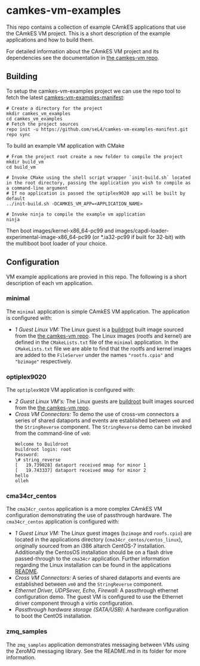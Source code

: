 <!--
     Copyright 2018, Data61
     Commonwealth Scientific and Industrial Research Organisation (CSIRO)
     ABN 41 687 119 230.

     This software may be distributed and modified according to the terms of
     the BSD 2-Clause license. Note that NO WARRANTY is provided.
     See "LICENSE_BSD2.txt" for details.

     @TAG(DATA61_BSD)
-->
# camkes-vm-examples

This repo contains a collection of example CAmkES applications that use the CAmkES VM project. This is a short description of the example applications and how to build them.

For detailed information about the CAmkES VM project and its dependencies see the documentation in [the camkes-vm repo](https://github.com/seL4/camkes-vm).

## Building

To setup the camkes-vm-examples project we can use the repo tool to fetch the latest [camkes-vm-examples-manifest](https://github.com/seL4/camkes-vm-examples):

	# Create a directory for the project
	mkdir camkes_vm_examples
	cd camkes_vm_examples
	# Fetch the project sources
	repo init -u https://github.com/seL4/camkes-vm-examples-manifest.git
	repo sync

To build an example VM application with CMake

    # From the project root create a new folder to compile the project
    mkdir build_vm
    cd build_vm

    # Invoke CMake using the shell script wrapper `init-build.sh` located in the root directory, passing the application you wish to compile as a command-line argument
    # If no application is passed the optiplex9020 app will be built by default
    ../init-build.sh -DCAMKES_VM_APP=<APPLICATION_NAME>

    # Invoke ninja to compile the example vm application
    ninja

Then boot images/kernel-x86_64-pc99 and images/capdl-loader-experimental-image-x86_64-pc99 (or \*.ia32-pc99 if built for 32-bit) with the multiboot boot loader of your choice.

## Configuration

VM example applications are provied in this repo. The following is a short description of each vm application.

### minimal

The `minimal` application is simple CAmkES VM application. The application is configured with:

- *1 Guest Linux VM:* The Linux guest is a [buildroot](https://buildroot.org/) built image sourced from the [the camkes-vm repo](https://github.com/seL4/camkes-vm). The Linux images (rootfs and kernel) are defined in the `CMakeLists.txt` file of the `minimal` application. In the `CMakeLists.txt` file we are able to find that the rootfs and kernel images  are added to the `FileServer` under the names `"rootfs.cpio"` and  `"bzimage"` respectively.

### optiplex9020

The `optiplex9020` VM application is configured with:

- *2 Guest Linux VM's:* The Linux guests are [buildroot](https://buildroot.org/) built images sourced from the [the camkes-vm repo](https://github.com/seL4/camkes-vm).
-  *Cross VM Connectors:* To demo the use of cross-vm connectors a series of shared dataports and events are established between `vm0` and the `StringReverse` component. The `StringReverse` demo can be invoked from the command-line of `vm0`:
    ```
    Welcome to Buildroot
    buildroot login: root
    Password:
    \# string_reverse
    [   19.739028] dataport received mmap for minor 1
    [   19.743337] dataport received mmap for minor 2
    hello
    olleh
    ```

### cma34cr\_centos

The `cma34cr_centos` application is a more complex CAmkES VM configuration demonstrating the use of passthrough hardware. The `cma34cr_centos` application is configured with:

- *1 Guest Linux VM:* The Linux guest images (`bzimage` and `roofs.cpio`) are located in the applications directory (`cma34cr_centos/centos_linux`), originally sourced from an i386 altarch CentOS-7 installation. Additionally the CentosOS installation should be on a flash drive passed-through to the `cma34cr` application. Further information regarding the Linux installation can be found in the applications [README](https://github.com/seL4/camkes-vm-examples/cma34cr_centos/README.md).
- *Cross VM Connectors:* A series of shared dataports and events are established between `vm0` and the `StringReverse` component.
- *Ethernet Driver, UDPSever, Echo, Firewall:* A passthrough ethernet configuration demo. The guest VM is configured to use the Ethernet driver component through a virtio configuration.
- *Passthrough hardware storage (SATA/USB)*: A hardware configuration to boot the CentOS installation.

### zmq_samples

The `zmq_samples` application demonstrates messaging between VMs using the ZeroMQ messaging library.
See the README.md in its folder for more information.
